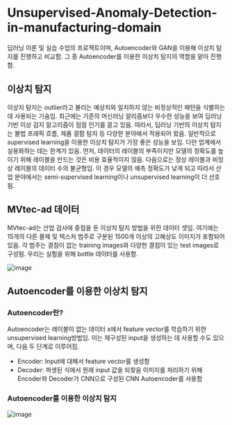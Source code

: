# Unsupervised-Anomaly-Detection-in-manufacturing-domain
딥러닝 이론 및 실습 수업의 프로젝트이며, Autoencoder와 GAN을 이용해 이상치 탐지를 진행하고 비교함. 그 중 Autoencoder를 이용한 이상치 탐지의 역할을 맡아 진행함. 
## 이상치 탐지
이상치 탐지는 outlier라고 불리는 예상치와 일치하지 않는 비정상적인 패턴을 식별하는 데 사용되는 기숨임. 최근에는 기존의 머신러닝 알리즘보다 우수한 성능을 보여 딥러닝 기반 이상 감지 알고리즘이 점점 인기를 끌고 있음. 따라서, 딥러닝 기반의 이상치 탐지는 불법 프래픽 흐름, 제품 결함 탐지 등 다양한 분야에서 적용되어 왔음. 일반적으로 supervised learning을 이용한 이상치 탐지가 가장 좋은 성능을 보임. 다만 업계에서 실용화하는 데는 한계가 있음. 먼저, 데이터의 레이블의 부족이지만 모델의 정확도를 높이기 위해 레이블을 만드는 것은 비용 효율적이지 않음. 다음으로는 정상 레이블과 비정상 레이블의 데이터 수의 불균형임. 이 경우 모델의 예측 정확도가 낮게 되고 따라서 산업 분야에서는 semi-supervised learning이나 unsupervised learning이 더 선호 됨.
## MVtec-ad 데이터
MVtec-ad는 산업 검사에 중점을 둔 이상치 탐지 방법을 위한 데이터 셋임. 여기에는 15개의 다른 물체 및 텍스처 범주로 구분된 1500개 이상의 고해상도 이미지가 포함되어 있음. 각 범주는 결점이 없는 training images와 다양한 결점이 있는 test images로 구성됨. 우리는 실험을 위해 bottle 데이터를 사용함.

![image](https://user-images.githubusercontent.com/67357059/146854209-9474d22a-b6d5-46a4-8d0e-9b6dfa5630c8.png)
## Autoencoder를 이용한 이상치 탐지
### Autoencoder란?
Autoencoder는 레이블이 없는 데이터 x에서 feature vector를 학습하기 위한 unsupervised learning방법임. 이는 재구성된 input을 생성하는 데 사용할 수도 있으며, 다음 두 단계로 이루어짐.
- Encoder: Input에 대해서 feature vector를 생성함
- Decoder: 파생된 식에서 원래 input 값을 되찾음
이미지를 처리하기 위해 Encoder와 Decoder가 CNN으로 구성된 CNN Autoencoder를 사용함
### Autoencoder를 이용한 이상치 탐지
![image](https://user-images.githubusercontent.com/67357059/146855466-0cdbb77a-fa32-4c1a-9e68-324691f1d45d.png)

